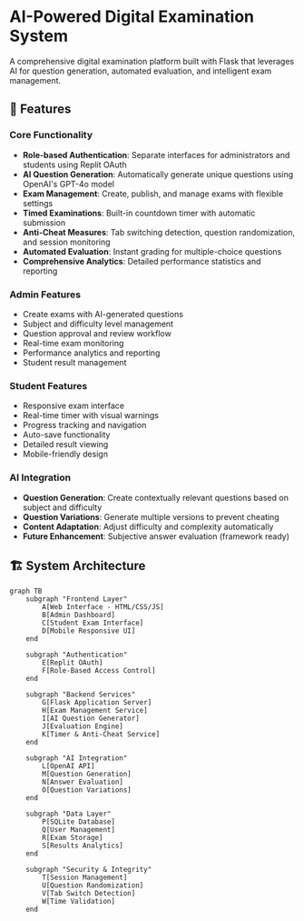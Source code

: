 # AI-Powered Digital Examination System

A comprehensive digital examination platform built with Flask that leverages AI for question generation, automated evaluation, and intelligent exam management.

## 🌟 Features

### Core Functionality
- **Role-based Authentication**: Separate interfaces for administrators and students using Replit OAuth
- **AI Question Generation**: Automatically generate unique questions using OpenAI's GPT-4o model
- **Exam Management**: Create, publish, and manage exams with flexible settings
- **Timed Examinations**: Built-in countdown timer with automatic submission
- **Anti-Cheat Measures**: Tab switching detection, question randomization, and session monitoring
- **Automated Evaluation**: Instant grading for multiple-choice questions
- **Comprehensive Analytics**: Detailed performance statistics and reporting

### Admin Features
- Create exams with AI-generated questions
- Subject and difficulty level management
- Question approval and review workflow
- Real-time exam monitoring
- Performance analytics and reporting
- Student result management

### Student Features
- Responsive exam interface
- Real-time timer with visual warnings
- Progress tracking and navigation
- Auto-save functionality
- Detailed result viewing
- Mobile-friendly design

### AI Integration
- **Question Generation**: Create contextually relevant questions based on subject and difficulty
- **Question Variations**: Generate multiple versions to prevent cheating
- **Content Adaptation**: Adjust difficulty and complexity automatically
- **Future Enhancement**: Subjective answer evaluation (framework ready)

## 🏗️ System Architecture

```mermaid
graph TB
    subgraph "Frontend Layer"
        A[Web Interface - HTML/CSS/JS]
        B[Admin Dashboard]
        C[Student Exam Interface]
        D[Mobile Responsive UI]
    end
    
    subgraph "Authentication"
        E[Replit OAuth]
        F[Role-Based Access Control]
    end
    
    subgraph "Backend Services"
        G[Flask Application Server]
        H[Exam Management Service]
        I[AI Question Generator]
        J[Evaluation Engine]
        K[Timer & Anti-Cheat Service]
    end
    
    subgraph "AI Integration"
        L[OpenAI API]
        M[Question Generation]
        N[Answer Evaluation]
        O[Question Variations]
    end
    
    subgraph "Data Layer"
        P[SQLite Database]
        Q[User Management]
        R[Exam Storage]
        S[Results Analytics]
    end
    
    subgraph "Security & Integrity"
        T[Session Management]
        U[Question Randomization]
        V[Tab Switch Detection]
        W[Time Validation]
    end
